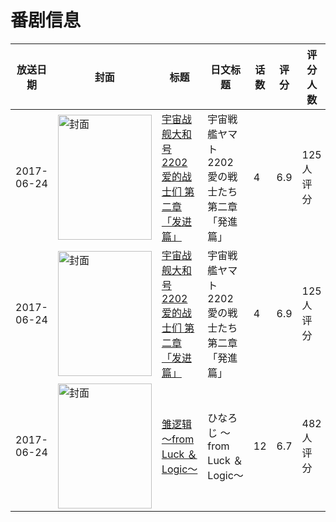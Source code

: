 # 番剧信息

|放送日期|封面|标题|日文标题|话数|评分|评分人数|
|---|---|---|---|---|---|---|
|2017-06-24|<img src="https://lain.bgm.tv/pic/cover/c/b4/77/192151_ecDPb.jpg" alt="封面" style="width:150px;height:200px;object-fit:cover;">|[宇宙战舰大和号2202 爱的战士们 第二章「发进篇」](https://bangumi.tv/subject/192151)|宇宙戦艦ヤマト2202 愛の戦士たち 第二章「発進篇」|4|6.9|125人评分|
|2017-06-24|<img src="https://lain.bgm.tv/pic/cover/c/b4/77/192151_ecDPb.jpg" alt="封面" style="width:150px;height:200px;object-fit:cover;">|[宇宙战舰大和号2202 爱的战士们 第二章「发进篇」](https://bangumi.tv/subject/192151)|宇宙戦艦ヤマト2202 愛の戦士たち 第二章「発進篇」|4|6.9|125人评分|
|2017-06-24|<img src="https://lain.bgm.tv/pic/cover/c/5c/70/175362_1f848.jpg" alt="封面" style="width:150px;height:200px;object-fit:cover;">|[雏逻辑 〜from Luck ＆ Logic〜](https://bangumi.tv/subject/175362)|ひなろじ 〜from Luck ＆ Logic〜|12|6.7|482人评分|
